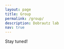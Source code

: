 ```yaml
---
layout: page
title: Group
permalink: /group/
description: Dobrautz lab
nav: true
---
```


Stay tuned!